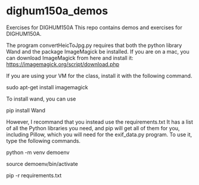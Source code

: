 # dighum150a_demos
Exercises for DIGHUM150A
This repo contains demos and exercises for DIGHUM150A.

The program convertHeicToJpg.py requires that both the python library Wand and the package ImageMagick be installed.
If you are on a mac, you can download ImageMagick from here and install it:
https://imagemagick.org/script/download.php

If you are using your VM for the class, install it with the following command.

sudo apt-get install imagemagick

To install wand, you can use

pip install Wand

However, I recommand that you instead use the requirements.txt It has a list of all the Python libraries you need, and pip will get all of them for you, including Pillow, which you will need for the exif_data.py program. To use it, type the following commands.

python -m venv demoenv

source demoenv/bin/activate

pip -r requirements.txt
